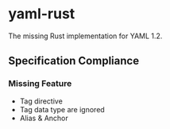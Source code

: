 # yaml-rust

The missing Rust implementation for YAML 1.2.

## Specification Compliance

### Missing Feature

* Tag directive
* Tag data type are ignored
* Alias & Anchor
